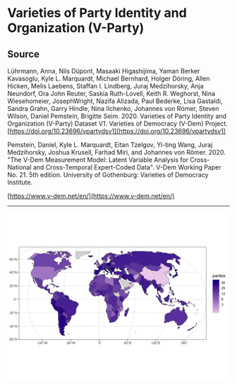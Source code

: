 # Varieties of Party Identity and Organization (V-Party)

## Source

Lührmann, Anna, Nils Düpont, Masaaki Higashijima, Yaman Berker Kavasoglu, Kyle L. Marquardt, Michael Bernhard, Holger Döring, Allen Hicken, Melis Laebens, Staffan I. Lindberg, Juraj Medzihorsky, Anja Neundorf, Ora John Reuter, Saskia Ruth-Lovell, Keith R. Weghorst, Nina Wiesehomeier, JosephWright, Nazifa Alizada, Paul Bederke, Lisa Gastaldi, Sandra Grahn, Garry Hindle, Nina Ilchenko, Johannes von Römer, Steven Wilson, Daniel Pemstein, Brigitte Seim. 2020. Varieties of Party Identity and Organization (V-Party) Dataset V1. Varieties of Democracy (V-Dem) Project. [https://doi.org/10.23696/vpartydsv1](https://doi.org/10.23696/vpartydsv1)

Pemstein, Daniel, Kyle L. Marquardt, Eitan Tzelgov, Yi-ting Wang, Juraj Medzihorsky, Joshua Krusell, Farhad Miri, and Johannes von Römer. 2020. "The V-Dem Measurement Model: Latent Variable Analysis for Cross-National and Cross-Temporal Expert-Coded Data". V-Dem Working Paper No. 21. 5th edition. University of Gothenburg: Varieties of Democracy Institute.

[https://www.v-dem.net/en/](https://www.v-dem.net/en/)

---

![](vparty.png)